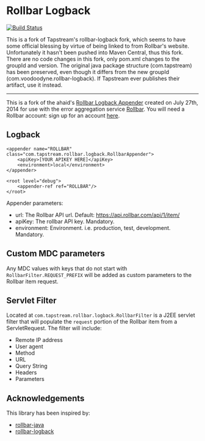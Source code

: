 Rollbar Logback
=============

[![Build Status](https://travis-ci.org/tapstream/rollbar-logback.svg?branch=master)](https://travis-ci.org/tapstream/rollbar-logback)

This is a fork of Tapstream's rollbar-logback fork, which seems to have some official blessing by virtue of being
linked to from Rollbar's website. Unfortunately it hasn't been pushed into Maven Central, thus this fork. There are
no code changes in this fork, only pom.xml changes to the groupId and version. The original java package structure
(com.tapstream) has been preserved, even though it differs from the new groupId (com.voodoodyne.rollbar-logback). If Tapstream ever
publishes their artifact, use it instead.

-----

This is a fork of the ahaid's [Rollbar Logback Appender](https://github.com/ahaid/rollbar-logback) created on
July 27th, 2014 for use with the error aggregation service [Rollbar](https://rollbar.com/). You will need a Rollbar
account: sign up for an account [here](https://rollbar.com/signup/).


Logback
------------

	<appender name="ROLLBAR" class="com.tapstream.rollbar.logback.RollbarAppender">
        <apiKey>[YOUR APIKEY HERE]</apiKey>
        <environment>local</environment>
    </appender>

	<root level="debug">
		<appender-ref ref="ROLLBAR"/>
	</root>

Appender parameters:

* url: The Rollbar API url. Default: https://api.rollbar.com/api/1/item/
* apiKey: The rollbar API key. Mandatory.
* environment: Environment. i.e. production, test, development. Mandatory.


Custom MDC parameters
----------------------

Any MDC values with keys that do not start with `RollbarFilter.REQUEST_PREFIX` will be added as custom parameters to
the Rollbar item request.


Servlet Filter
---------------

Located at `com.tapstream.rollbar.logback.RollbarFilter` is a J2EE servlet filter that will populate the `request`
portion of the Rollbar item from a ServletRequest. The filter will include:

* Remote IP address
* User agent
* Method
* URL
* Query String
* Headers
* Parameters


Acknowledgements
--------------

This library has been inspired by:

* [rollbar-java](https://github.com/rafael-munoz/rollbar-java)
* [rollbar-logback](https://github.com/ahaid/rollbar-logback)

